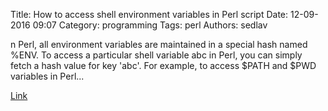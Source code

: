 Title: How to access shell environment variables in Perl script
Date: 12-09-2016 09:07
Category: programming
Tags: perl
Authors: sedlav

n Perl, all environment variables are maintained in a special hash named %ENV. To access a particular shell variable abc in Perl, you can simply fetch a hash value for key 'abc'. For example, to access $PATH and $PWD variables in Perl...

[Link](http://ask.xmodulo.com/shell-environment-variables-in-perl.html)
